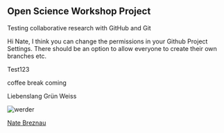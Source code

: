 ## Open Science Workshop Project


Testing collaborative research with GitHub and Git

Hi Nate, I think you can change the permissions in your Github Project Settings. There should be an option to allow everyone to create their own branches etc. 

Test123

coffee break coming

Liebenslang Grün Weiss

![werder](https://cdn.pixabay.com/photo/2016/06/11/18/21/garden-gnome-1450491_960_720.jpg)

[Nate Breznau](https://sites.google.com/site/nbreznau/)


